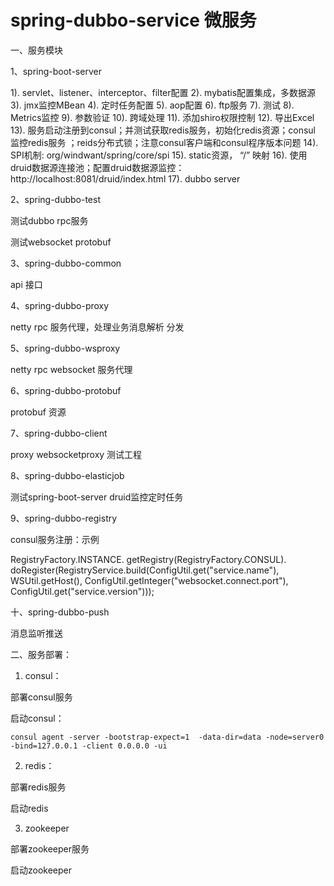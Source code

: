 # spring-dubbo-service  微服务

一、服务模块

1、spring-boot-server

  1). servlet、listener、interceptor、filter配置
  2). mybatis配置集成，多数据源
  3). jmx监控MBean
  4). 定时任务配置
  5). aop配置
  6). ftp服务
  7). 测试
  8). Metrics监控
  9). 参数验证
  10). 跨域处理
  11). 添加shiro权限控制
  12). 导出Excel
  13). 服务启动注册到consul；并测试获取redis服务，初始化redis资源；consul 监控redis服务 ；reids分布式锁；注意consul客户端和consul程序版本问题
  14). SPI机制: org/windwant/spring/core/spi
  15). static资源， “/” 映射
  16). 使用druid数据源连接池；配置druid数据源监控：http://localhost:8081/druid/index.html
  17). dubbo server

2、spring-dubbo-test

  测试dubbo rpc服务

  测试websocket protobuf

3、spring-dubbo-common

  api 接口

4、spring-dubbo-proxy

  netty rpc 服务代理，处理业务消息解析 分发

5、spring-dubbo-wsproxy

  netty rpc websocket 服务代理

6、spring-dubbo-protobuf

  protobuf 资源

7、spring-dubbo-client

  proxy websocketproxy 测试工程

8、spring-dubbo-elasticjob

  测试spring-boot-server druid监控定时任务


9、spring-dubbo-registry

  consul服务注册：示例

  RegistryFactory.INSTANCE.
                     getRegistry(RegistryFactory.CONSUL).
                     doRegister(RegistryService.build(ConfigUtil.get("service.name"),
                             WSUtil.getHost(),
                             ConfigUtil.getInteger("websocket.connect.port"),
                             ConfigUtil.get("service.version")));

十、spring-dubbo-push

  消息监听推送


二、服务部署：

1. consul：

部署consul服务

启动consul：

    consul agent -server -bootstrap-expect=1  -data-dir=data -node=server0 -bind=127.0.0.1 -client 0.0.0.0 -ui

2. redis：

部署redis服务

启动redis

3. zookeeper

部署zookeeper服务

启动zookeeper

